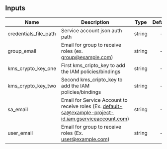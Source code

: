 [^]: (autogen_docs_start)


## Inputs

| Name | Description | Type | Default | Required |
|------|-------------|:----:|:-----:|:-----:|
| credentials_file_path | Service account json auth path | string | - | yes |
| group_email | Email for group to receive roles (ex. group@example.com) | string | - | yes |
| kms_crypto_key_one | First kms_cripto_key to add the IAM policies/bindings | string | - | yes |
| kms_crypto_key_two | Second kms_cripto_key to add the IAM policies/bindings | string | - | yes |
| sa_email | Email for Service Account to receive roles (Ex. default-sa@example-project-id.iam.gserviceaccount.com) | string | - | yes |
| user_email | Email for group to receive roles (Ex. user@example.com) | string | - | yes |

[^]: (autogen_docs_end)